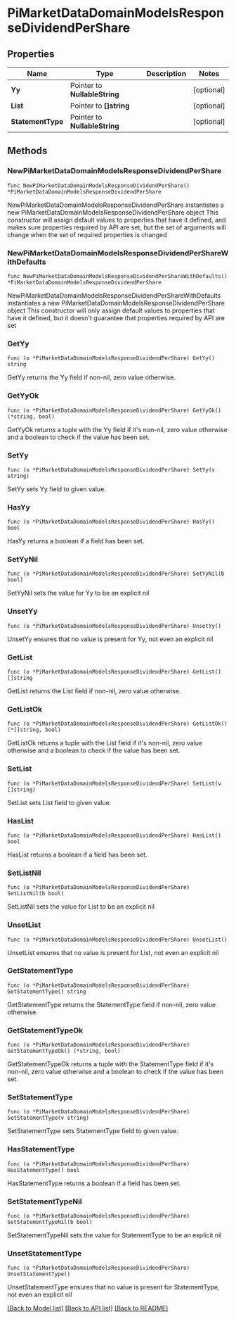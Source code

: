 # PiMarketDataDomainModelsResponseDividendPerShare

## Properties

Name | Type | Description | Notes
------------ | ------------- | ------------- | -------------
**Yy** | Pointer to **NullableString** |  | [optional] 
**List** | Pointer to **[]string** |  | [optional] 
**StatementType** | Pointer to **NullableString** |  | [optional] 

## Methods

### NewPiMarketDataDomainModelsResponseDividendPerShare

`func NewPiMarketDataDomainModelsResponseDividendPerShare() *PiMarketDataDomainModelsResponseDividendPerShare`

NewPiMarketDataDomainModelsResponseDividendPerShare instantiates a new PiMarketDataDomainModelsResponseDividendPerShare object
This constructor will assign default values to properties that have it defined,
and makes sure properties required by API are set, but the set of arguments
will change when the set of required properties is changed

### NewPiMarketDataDomainModelsResponseDividendPerShareWithDefaults

`func NewPiMarketDataDomainModelsResponseDividendPerShareWithDefaults() *PiMarketDataDomainModelsResponseDividendPerShare`

NewPiMarketDataDomainModelsResponseDividendPerShareWithDefaults instantiates a new PiMarketDataDomainModelsResponseDividendPerShare object
This constructor will only assign default values to properties that have it defined,
but it doesn't guarantee that properties required by API are set

### GetYy

`func (o *PiMarketDataDomainModelsResponseDividendPerShare) GetYy() string`

GetYy returns the Yy field if non-nil, zero value otherwise.

### GetYyOk

`func (o *PiMarketDataDomainModelsResponseDividendPerShare) GetYyOk() (*string, bool)`

GetYyOk returns a tuple with the Yy field if it's non-nil, zero value otherwise
and a boolean to check if the value has been set.

### SetYy

`func (o *PiMarketDataDomainModelsResponseDividendPerShare) SetYy(v string)`

SetYy sets Yy field to given value.

### HasYy

`func (o *PiMarketDataDomainModelsResponseDividendPerShare) HasYy() bool`

HasYy returns a boolean if a field has been set.

### SetYyNil

`func (o *PiMarketDataDomainModelsResponseDividendPerShare) SetYyNil(b bool)`

 SetYyNil sets the value for Yy to be an explicit nil

### UnsetYy
`func (o *PiMarketDataDomainModelsResponseDividendPerShare) UnsetYy()`

UnsetYy ensures that no value is present for Yy, not even an explicit nil
### GetList

`func (o *PiMarketDataDomainModelsResponseDividendPerShare) GetList() []string`

GetList returns the List field if non-nil, zero value otherwise.

### GetListOk

`func (o *PiMarketDataDomainModelsResponseDividendPerShare) GetListOk() (*[]string, bool)`

GetListOk returns a tuple with the List field if it's non-nil, zero value otherwise
and a boolean to check if the value has been set.

### SetList

`func (o *PiMarketDataDomainModelsResponseDividendPerShare) SetList(v []string)`

SetList sets List field to given value.

### HasList

`func (o *PiMarketDataDomainModelsResponseDividendPerShare) HasList() bool`

HasList returns a boolean if a field has been set.

### SetListNil

`func (o *PiMarketDataDomainModelsResponseDividendPerShare) SetListNil(b bool)`

 SetListNil sets the value for List to be an explicit nil

### UnsetList
`func (o *PiMarketDataDomainModelsResponseDividendPerShare) UnsetList()`

UnsetList ensures that no value is present for List, not even an explicit nil
### GetStatementType

`func (o *PiMarketDataDomainModelsResponseDividendPerShare) GetStatementType() string`

GetStatementType returns the StatementType field if non-nil, zero value otherwise.

### GetStatementTypeOk

`func (o *PiMarketDataDomainModelsResponseDividendPerShare) GetStatementTypeOk() (*string, bool)`

GetStatementTypeOk returns a tuple with the StatementType field if it's non-nil, zero value otherwise
and a boolean to check if the value has been set.

### SetStatementType

`func (o *PiMarketDataDomainModelsResponseDividendPerShare) SetStatementType(v string)`

SetStatementType sets StatementType field to given value.

### HasStatementType

`func (o *PiMarketDataDomainModelsResponseDividendPerShare) HasStatementType() bool`

HasStatementType returns a boolean if a field has been set.

### SetStatementTypeNil

`func (o *PiMarketDataDomainModelsResponseDividendPerShare) SetStatementTypeNil(b bool)`

 SetStatementTypeNil sets the value for StatementType to be an explicit nil

### UnsetStatementType
`func (o *PiMarketDataDomainModelsResponseDividendPerShare) UnsetStatementType()`

UnsetStatementType ensures that no value is present for StatementType, not even an explicit nil

[[Back to Model list]](../README.md#documentation-for-models) [[Back to API list]](../README.md#documentation-for-api-endpoints) [[Back to README]](../README.md)


